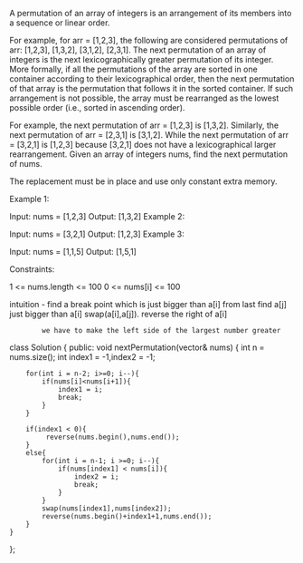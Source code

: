 A permutation of an array of integers is an arrangement of its members into a sequence or linear order.

For example, for arr = [1,2,3], the following are considered permutations of arr: [1,2,3], [1,3,2], [3,1,2], [2,3,1].
The next permutation of an array of integers is the next lexicographically greater permutation of its integer. More formally, if all the permutations of the array are sorted in one container according to their lexicographical order, then the next permutation of that array is the permutation that follows it in the sorted container. If such arrangement is not possible, the array must be rearranged as the lowest possible order (i.e., sorted in ascending order).

For example, the next permutation of arr = [1,2,3] is [1,3,2].
Similarly, the next permutation of arr = [2,3,1] is [3,1,2].
While the next permutation of arr = [3,2,1] is [1,2,3] because [3,2,1] does not have a lexicographical larger rearrangement.
Given an array of integers nums, find the next permutation of nums.

The replacement must be in place and use only constant extra memory.

 

Example 1:

Input: nums = [1,2,3]
Output: [1,3,2]
Example 2:

Input: nums = [3,2,1]
Output: [1,2,3]
Example 3:

Input: nums = [1,1,5]
Output: [1,5,1]
 

Constraints:

1 <= nums.length <= 100
0 <= nums[i] <= 100


intuition - find a break point which is just bigger than a[i] from last
            find a[j] just bigger than a[i]
            swap(a[i],a[j]).
            reverse the right of a[i]

            we have to make the left side of the largest number greater

class Solution {
public:
    void nextPermutation(vector<int>& nums) {
        int n = nums.size();
        int index1 = -1,index2 = -1;
        
        for(int i = n-2; i>=0; i--){
            if(nums[i]<nums[i+1]){
                index1 = i;
                break;
            }
        }
        
        if(index1 < 0){
             reverse(nums.begin(),nums.end());
        }
        else{
            for(int i = n-1; i >=0; i--){
                if(nums[index1] < nums[i]){
                    index2 = i;
                    break;
                }
            }
            swap(nums[index1],nums[index2]);
            reverse(nums.begin()+index1+1,nums.end());
        }
    }
};